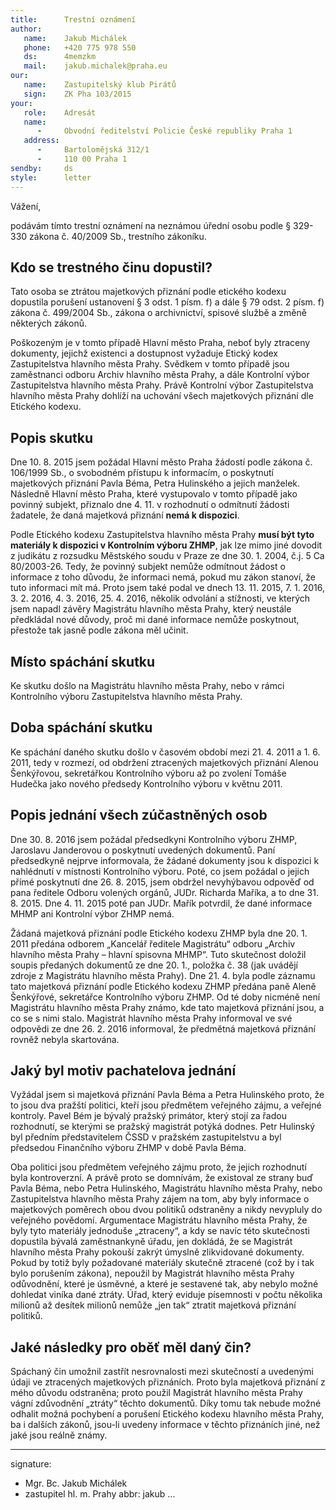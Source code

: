 ```yaml
---
title:      Trestní oznámení
author:
   name:    Jakub Michálek
   phone:   +420 775 978 550
   ds:      4memzkm
   mail:    jakub.michalek@praha.eu
our:
   name:    Zastupitelský klub Pirátů
   sign:    ZK Pha 103/2015
your:
   role:    Adresát
   name:    
      -     Obvodní ředitelství Policie České republiky Praha 1
   address:
      -     Bartolomějská 312/1
      -     110 00 Praha 1
sendby:     ds
style:      letter
---
```


Vážení,

podávám tímto trestní oznámení na neznámou úřední osobu podle § 329-330 zákona č. 40/2009 Sb., trestního zákoníku. 

## Kdo se trestného činu dopustil?

Tato osoba se ztrátou majetkových přiznání podle etického kodexu dopustila porušení ustanovení § 3 odst. 1 písm. f) a dále § 79 odst. 2 písm. f) zákona č. 499/2004 Sb., zákona o archivnictví, spisové službě a změně některých zákonů. 

Poškozeným je v tomto případě Hlavní město Praha, neboť byly ztraceny dokumenty, jejichž existenci a dostupnost vyžaduje Etický kodex Zastupitelstva hlavního města Prahy. Svědkem v tomto případě jsou zaměstnanci odboru Archiv hlavního města Prahy, a dále Kontrolní výbor Zastupitelstva hlavního města Prahy. Právě Kontrolní výbor Zastupitelstva hlavního města Prahy dohlíží na uchování všech majetkových přiznání dle Etického kodexu. 

## Popis skutku

Dne 10. 8. 2015 jsem požádal Hlavní město Praha žádostí podle zákona č. 106/1999 Sb., o svobodném přístupu k informacím, o poskytnutí majetkových přiznání Pavla Béma, Petra Hulinského a jejich manželek. Následně Hlavní město Praha, které vystupovalo v tomto případě jako povinný subjekt, přiznalo dne 4. 11. v rozhodnutí o odmítnutí žádosti žadatele, že daná majetková přiznání **nemá k dispozici**.

Podle Etického kodexu Zastupitelstva hlavního města Prahy **musí být tyto materiály k dispozici v Kontrolním výboru ZHMP**, jak lze mimo jiné dovodit z judikátu z rozsudku Městského soudu v Praze ze dne 30. 1. 2004, č.j. 5 Ca 80/2003-26. Tedy, že povinný subjekt nemůže odmítnout žádost o informace z toho důvodu, že informaci nemá, pokud mu zákon stanoví, že tuto informaci mít má. Proto jsem také podal ve dnech 13. 11. 2015, 7. 1. 2016, 3. 2. 2016, 4. 3. 2016, 25. 4. 2016, několik odvolání a stížnosti, ve kterých jsem napadl závěry Magistrátu hlavního města Prahy, který neustále předkládal nové důvody, proč mi dané informace nemůže poskytnout, přestože tak jasně podle zákona měl učinit. 

## Místo spáchání skutku

Ke skutku došlo na Magistrátu hlavního města Prahy, nebo v rámci Kontrolního výboru Zastupitelstva hlavního města Prahy. 

## Doba spáchání skutku

Ke spáchání daného skutku došlo v časovém období mezi 21. 4. 2011 a 1. 6. 2011, tedy v rozmezí, od obdržení ztracených majetkových přiznání Alenou Šenkýřovou, sekretářkou Kontrolního výboru až po zvolení Tomáše Hudečka jako nového předsedy Kontrolního výboru v květnu 2011. 

## Popis jednání všech zúčastněných osob

Dne 30. 8. 2016 jsem požádal předsedkyni Kontrolního výboru ZHMP, Jaroslavu Janderovou o poskytnutí uvedených dokumentů. Paní předsedkyně nejprve informovala, že žádané dokumenty jsou k dispozici k nahlédnutí v místnosti Kontrolního výboru. Poté, co jsem požádal o jejich přímé poskytnutí dne 26. 8. 2015, jsem obdržel nevyhýbavou odpověď od pana ředitele Odboru volených orgánů, JUDr. Richarda Maříka, a to dne 31. 8. 2015. Dne 4. 11. 2015 poté pan JUDr. Mařík potvrdil, že dané informace MHMP ani Kontrolní výbor ZHMP nemá. 

Žádaná majetková přiznání podle Etického kodexu ZHMP byla dne 20. 1. 2011 předána odborem „Kancelář ředitele Magistrátu“ odboru „Archiv hlavního města Prahy – hlavní spisovna MHMP“. Tuto skutečnost doložil soupis předaných dokumentů ze dne 20. 1., položka č. 38 (jak uvádějí zdroje z Magistrátu hlavního města Prahy). Dne 21. 4. byla podle záznamu tato majetková přiznání podle Etického kodexu ZHMP předána paně Aleně Šenkýřové, sekretářce Kontrolního výboru ZHMP. Od té doby nicméně není Magistrátu hlavního města Prahy známo, kde tato majetková přiznání jsou, a co se s nimi stalo. Magistrát hlavního města Prahy informoval ve své odpovědi ze dne 26. 2. 2016 informoval, že předmětná majetková přiznání rovněž nebyla skartována. 

## Jaký byl motiv pachatelova jednání

Vyžádal jsem si majetková přiznání Pavla Béma a Petra Hulinského proto, že to jsou dva pražští politici, kteří jsou předmětem veřejného zájmu, a veřejné kontroly. Pavel Bém je bývalý pražský primátor, který stojí za řadou rozhodnutí, se kterými se pražský magistrát potýká dodnes. Petr Hulinský byl předním představitelem ČSSD v pražském zastupitelstvu a byl předsedou Finančního výboru ZHMP v době Pavla Béma.

Oba politici jsou předmětem veřejného zájmu proto, že jejich rozhodnutí byla kontroverzní. A právě proto se domnívám, že existoval ze strany buď Pavla Béma, nebo Petra Hulinského, Magistrátu hlavního města Prahy, nebo Zastupitelstva hlavního města Prahy zájem na tom, aby byly informace o majetkových poměrech obou dvou politiků odstraněny a nikdy nevypluly do veřejného povědomí. Argumentace Magistrátu hlavního města Prahy, že byly tyto materiály jednoduše „ztraceny“, a kdy se navíc této skutečnosti dopustila bývalá zaměstnankyně úřadu, jen dokládá, že se Magistrát hlavního města Prahy pokouší zakrýt úmyslně zlikvidované dokumenty. Pokud by totiž byly požadované materiály skutečně ztracené (což by i tak bylo porušením zákona), nepoužil by Magistrát hlavního města Prahy odůvodnění, které je úsměvné, a které je sestavené tak, aby nebylo možné dohledat viníka dané ztráty. Úřad, který eviduje písemnosti v počtu několika milionů až desítek milionů nemůže „jen tak“ ztratit majetková přiznání politiků.

## Jaké následky pro oběť měl daný čin?

Spáchaný čin umožnil zastřít nesrovnalosti mezi skutečností a uvedenými údaji ve ztracených majetkových přiznáních. Proto byla majetková přiznání z mého důvodu odstraněna; proto použil Magistrát hlavního města Prahy vágní zdůvodnění „ztráty“ těchto dokumentů. Díky tomu tak nebude možné odhalit možná pochybení a porušení Etického kodexu hlavního města Prahy, ba i dalších zákonů, jsou-li uvedeny informace v těchto přiznáních jiné, než jaké jsou reálně známy. 

---
signature:
  - Mgr. Bc. Jakub Michálek
  - zastupitel hl. m. Prahy
abbr:       jakub
...
